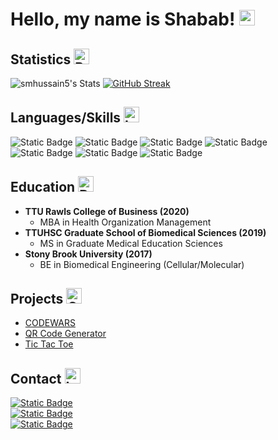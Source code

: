 # Hello, my name is Shabab! <img src="https://raw.githubusercontent.com/Tarikul-Islam-Anik/Telegram-Animated-Emojis/main/People/Waving%20Hand.webp" alt="Waving Hand" width="25" height="25" />

## Statistics <img src="https://raw.githubusercontent.com/Tarikul-Islam-Anik/Telegram-Animated-Emojis/main/Objects/Bar%20Chart.webp" alt="Bar Chart" width="25" height="25" />

![smhussain5's Stats](https://github-readme-stats.vercel.app/api?username=smhussain5&theme=default&show_icons=true&hide_border=false&count_private=true)
[![GitHub Streak](https://github-readme-streak-stats.herokuapp.com?user=smhussain5&theme=default&hide_border=false)](https://git.io/streak-stats)

## Languages/Skills <img src="https://raw.githubusercontent.com/Tarikul-Islam-Anik/Telegram-Animated-Emojis/main/Objects/Laptop.webp" alt="Laptop" width="25" height="25" />
![Static Badge](https://img.shields.io/badge/JavaScript-212121?style=flat-square&logo=javascript&logoColor=%23F7DF1E)
![Static Badge](https://img.shields.io/badge/CSS3-212121?style=flat-square&logo=css3&logoColor=%231572B6)
![Static Badge](https://img.shields.io/badge/HTML5-212121?style=flat-square&logo=HTML5&logoColor=%23E34F26)
![Static Badge](https://img.shields.io/badge/Tailwind_CSS-212121?style=flat-square&logo=tailwindcss&logoColor=%2306B6D4)
![Static Badge](https://img.shields.io/badge/Bootstrap-212121?style=flat-square&logo=bootstrap&logoColor=%237952B3)
![Static Badge](https://img.shields.io/badge/Node.js-212121?style=flat-square&logo=nodedotjs&logoColor=%23339933)
![Static Badge](https://img.shields.io/badge/React-212121?style=flat-square&logo=react&logoColor=%2361DAFB)

## Education <img src="https://raw.githubusercontent.com/Tarikul-Islam-Anik/Telegram-Animated-Emojis/main/Objects/Books.webp" alt="Books" width="25" height="25" />
- **TTU Rawls College of Business (2020)**
  - MBA in Health Organization Management
- **TTUHSC Graduate School of Biomedical Sciences (2019)**
  - MS in Graduate Medical Education Sciences
- **Stony Brook University (2017)**
  - BE in Biomedical Engineering (Cellular/Molecular)</li>

## Projects <img src="https://raw.githubusercontent.com/Tarikul-Islam-Anik/Telegram-Animated-Emojis/main/Symbols/Check%20Mark.webp" alt="Check Mark" width="25" height="25" />
- <a href="https://github.com/smhussain5/CODEWARS">CODEWARS</a>
- <a href="https://github.com/smhussain5/QR_Code_Generator">QR Code Generator</a>
- <a href="https://github.com/smhussain5/Tic_Tac_Toe">Tic Tac Toe</a>

## Contact <img src="https://raw.githubusercontent.com/Tarikul-Islam-Anik/Telegram-Animated-Emojis/main/Objects/Inbox%20Tray.webp" alt="Inbox Tray" width="25" height="25" />
[![Static Badge](https://img.shields.io/badge/Send%20me%20an%20email-212121?style=flat-square&logo=gmail&logoColor=EA4335)](mailto:shababhussain525@gmail.com?)<br>
[![Static Badge](https://img.shields.io/badge/Follow_me_on_X-212121?style=flat-square&logo=x&logoColor=%23FAFAFA)](https://twitter.com/shussain_5)<br>
[![Static Badge](https://img.shields.io/badge/Follow_me_on_GitHub-212121?style=flat-square&logo=github&logoColor=%23FAFAFA)](https://github.com/smhussain5)<br>
